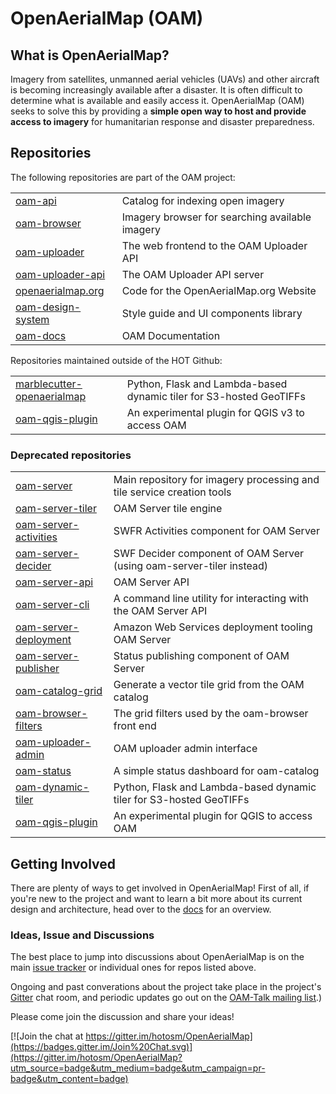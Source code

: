 OpenAerialMap (OAM)
===

## What is OpenAerialMap?
Imagery from satellites, unmanned aerial vehicles (UAVs) and other aircraft is becoming increasingly available after a disaster. It is often difficult to determine what is available and easily access it. OpenAerialMap (OAM) seeks to solve this by providing a **simple open way to host and provide access to imagery** for humanitarian response and disaster preparedness.

## Repositories 

The following repositories are part of the OAM project:

| | |
| --- | --- |
| [oam-api](https://github.com/hotosm/oam-api) | Catalog for indexing open imagery | 
| [oam-browser](https://github.com/hotosm/oam-browser) | Imagery browser for searching available imagery |
| [oam-uploader](https://github.com/hotosm/oam-uploader) | The web frontend to the OAM Uploader API |
| [oam-uploader-api](https://github.com/hotosm/oam-uploader-api) | The OAM Uploader API server |
| [openaerialmap.org](https://github.com/hotosm/openaerialmap.org) | Code for the OpenAerialMap.org Website |
| [oam-design-system](https://github.com/hotosm/oam-design-system) | Style guide and UI components library |
| [oam-docs](https://github.com/hotosm/oam-docs) | OAM Documentation |


Repositories maintained outside of the HOT Github:

| | |
| --- | --- |
| [marblecutter-openaerialmap](https://github.com/mojodna/marblecutter-openaerialmap) | Python, Flask and Lambda-based dynamic tiler for S3-hosted GeoTIFFs |
| [oam-qgis-plugin](https://github.com/yojiyojiyoji/oam_qgis3_express) | An experimental plugin for QGIS v3 to access OAM |


### Deprecated repositories

| | |
| --- | --- |
| [oam-server](https://github.com/hotosm/oam-server) | Main repository for imagery processing and tile service creation tools |
| [oam-server-tiler](https://github.com/hotosm/oam-server-tiler) | OAM Server tile engine |
| [oam-server-activities](https://github.com/hotosm/oam-server-activities) | SWFR Activities component for OAM Server |
| [oam-server-decider](https://github.com/hotosm/oam-server-decider) | SWF Decider component of OAM Server (using oam-server-tiler instead) |
| [oam-server-api](https://github.com/hotosm/oam-server-api) | OAM Server API |
| [oam-server-cli](https://github.com/hotosm/oam-server-cli) | A command line utility for interacting with the OAM Server API |
| [oam-server-deployment](https://github.com/hotosm/oam-server-deployment) | Amazon Web Services deployment tooling OAM Server |
| [oam-server-publisher](https://github.com/hotosm/oam-server-publisher) | Status publishing component of OAM Server |
| [oam-catalog-grid](https://github.com/hotosm/oam-catalog-grid) | Generate a vector tile grid from the OAM catalog |
| [oam-browser-filters](https://github.com/hotosm/oam-browser-filters) | The grid filters used by the oam-browser front end |
| [oam-uploader-admin](https://github.com/hotosm/oam-uploader-admin) | OAM uploader admin interface |
| [oam-status](https://github.com/hotosm/oam-status) | A simple status dashboard for oam-catalog |
| [oam-dynamic-tiler](https://github.com/hotosm/oam-dynamic-tiler) | Python, Flask and Lambda-based dynamic tiler for S3-hosted GeoTIFFs
| [oam-qgis-plugin](https://github.com/hotosm/oam-qgis-plugin) | An experimental plugin for QGIS to access OAM |

## Getting Involved

There are plenty of ways to get involved in OpenAerialMap! First of all, if
you're new to the project and want to learn a bit more about its current
design and architecture, head over to the
[docs](http://docs.openaerialmap.org/) for an overview.

### Ideas, Issue and Discussions

The best place to jump into discussions about OpenAerialMap is on the main [issue
tracker](https://github.com/hotosm/OpenAerialMap/issues) or individual ones for repos listed above.

Ongoing and past converations about the project take place in the project's
[Gitter](https://gitter.im/hotosm/OpenAerialMap?) chat room, and periodic
updates go out on the [OAM-Talk mailing
list](https://groups.google.com/a/hotosm.org/forum/#!forum/openaerialmap).)

Please come join the discussion and share your ideas!

[![Join the chat at https://gitter.im/hotosm/OpenAerialMap](https://badges.gitter.im/Join%20Chat.svg)](https://gitter.im/hotosm/OpenAerialMap?utm_source=badge&utm_medium=badge&utm_campaign=pr-badge&utm_content=badge)  
